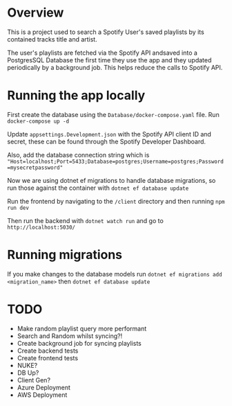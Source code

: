 # Overview

This is a project used to search a Spotify User's saved playlists by its contained tracks title and artist.

The user's playlists are fetched via the Spotify API andsaved into a PostgresSQL Database the first time they use the app and they updated periodically by a background job. This helps reduce the calls to Spotify API.

# Running the app locally
First create the database using the `Database/docker-compose.yaml` file. Run `docker-compose up -d`

Update `appsettings.Development.json` with the Spotify API client ID and secret, these can be found through the Spotify Developer Dashboard.

Also, add the database connection string which is `"Host=localhost;Port=5433;Database=postgres;Username=postgres;Password=mysecretpassword"`

Now we are using dotnet ef migrations to handle database migrations, so run those against the container with `dotnet ef database update`

Run the frontend by navigating to the `/client` directory and then running `npm run dev`

Then run the backend with `dotnet watch run` and go to `http://localhost:5030/`

# Running migrations
If you make changes to the database models run `dotnet ef migrations add <migration_name>` then `dotnet ef database update`


# TODO
- Make random playlist query more performant
- Search and Random whilst syncing?!
- Create background job for syncing playlists
- Create backend tests
- Create frontend tests
- NUKE?
- DB Up?
- Client Gen?
- Azure Deployment
- AWS Deployment